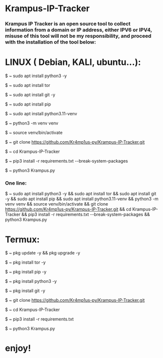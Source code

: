 # Krampus-IP-Tracker

### Krampus IP Tracker is an open source tool to collect information from a domain or IP address, either IPV6 or IPV4, misuse of this tool will not be my responsibility, and proceed with the installation of the tool below:

# LINUX ( Debian, KALI, ubuntu...):

$ ~ sudo apt install python3 -y

$ ~ sudo apt install tor

$ ~ sudo apt install git -y

$ ~ sudo apt install pip

$ ~ sudo apt install python3.11-venv

$ ~ python3 -m venv venv

$ ~ source venv/bin/activate

$ ~ git clone https://github.com/Kr4mp1us-py/Krampus-IP-Tracker.git

$ ~ cd Krampus-IP-Tracker

$ ~ pip3 install -r requirements.txt --break-system-packages

$ ~ python3 Krampus.py

### One line:
$ ~ sudo apt install python3 -y && sudo apt install tor && sudo apt install git -y && sudo apt install pip && sudo apt install python3.11-venv && python3 -m venv venv && source venv/bin/activate && git clone https://github.com/Kr4mp1us-py/Krampus-IP-Tracker.git && cd Krampus-IP-Tracker && pip3 install -r requirements.txt --break-system-packages && python3 Krampus.py

# Termux:
$ ~ pkg update -y && pkg upgrade -y

$ ~ pkg install tor -y

$ ~ pkg install pip -y

$ ~ pkg install python3 -y

$ ~ pkg install git -y

$ ~ git clone https://github.com/Kr4mp1us-py/Krampus-IP-Tracker.git

$ ~ cd Krampus-IP-Tracker

$ ~ pip3 install -r requirements.txt 

$ ~ python3 Krampus.py

# enjoy!
